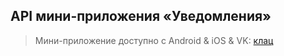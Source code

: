 ## API мини-приложения «Уведомления»

> Мини-приложение доступно с Android & iOS & VK: [клац](https://vk.com/app7915893)